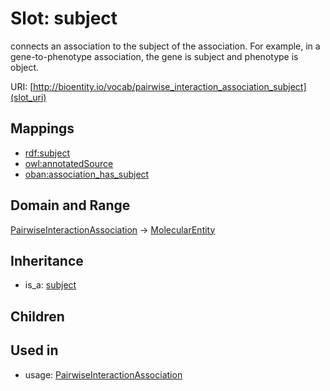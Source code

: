 # Slot: subject


connects an association to the subject of the association. For example, in a gene-to-phenotype association, the gene is subject and phenotype is object.

URI: [http://bioentity.io/vocab/pairwise_interaction_association_subject](slot_uri)
## Mappings

 * [rdf:subject](http://purl.obolibrary.org/obo/rdf_subject)
 * [owl:annotatedSource](http://purl.obolibrary.org/obo/owl_annotatedSource)
 * [oban:association_has_subject](http://purl.obolibrary.org/obo/oban_association_has_subject)
## Domain and Range

[PairwiseInteractionAssociation](PairwiseInteractionAssociation.md) -> [MolecularEntity](MolecularEntity.md)
## Inheritance

 *  is_a: [subject](subject.md)
## Children

## Used in

 *  usage: [PairwiseInteractionAssociation](PairwiseInteractionAssociation.md)
